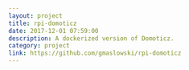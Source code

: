 ```yaml
---
layout: project
title: rpi-domoticz
date: 2017-12-01 07:59:00
description: A dockerized version of Domoticz. 
category: project
link: https://github.com/gmaslowski/rpi-domoticz
---
```


